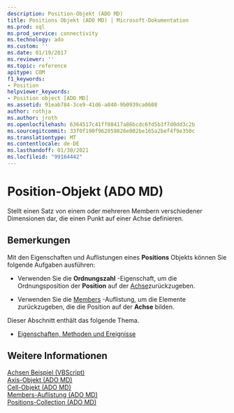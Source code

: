 ```yaml
---
description: Position-Objekt (ADO MD)
title: Positions Objekt (ADO MD) | Microsoft-Dokumentation
ms.prod: sql
ms.prod_service: connectivity
ms.technology: ado
ms.custom: ''
ms.date: 01/19/2017
ms.reviewer: ''
ms.topic: reference
apitype: COM
f1_keywords:
- Position
helpviewer_keywords:
- Position object [ADO MD]
ms.assetid: 91eab784-3ce9-41d6-a840-9b0939ca0608
author: rothja
ms.author: jroth
ms.openlocfilehash: 6364517c41ff08417a86bcdc6fd5b3f7d0dd3c2b
ms.sourcegitcommit: 33f0f190f962059826e002be165a2bef4f9e350c
ms.translationtype: MT
ms.contentlocale: de-DE
ms.lasthandoff: 01/30/2021
ms.locfileid: "99164442"
---
```

# <a name="position-object-ado-md"></a>Position-Objekt (ADO MD)
Stellt einen Satz von einem oder mehreren Membern verschiedener Dimensionen dar, die einen Punkt auf einer Achse definieren.  
  
## <a name="remarks"></a>Bemerkungen  
 Mit den Eigenschaften und Auflistungen eines **Positions** Objekts können Sie folgende Aufgaben ausführen:  
  
-   Verwenden Sie die **Ordnungszahl** -Eigenschaft, um die Ordnungsposition der **Position** auf der [Achse](./axis-object-ado-md.md)zurückzugeben.  
  
-   Verwenden Sie die [Members](./members-collection-ado-md.md) -Auflistung, um die Elemente zurückzugeben, die die Position auf der **Achse** bilden.  
  
 Dieser Abschnitt enthält das folgende Thema.  
  
-   [Eigenschaften, Methoden und Ereignisse](./position-object-properties-methods-and-events.md)  
  
## <a name="see-also"></a>Weitere Informationen  
 [Achsen Beispiel (VBScript)](./axis-example-vbscript.md)   
 [Axis-Objekt (ADO MD)](./axis-object-ado-md.md)   
 [Cell-Objekt (ADO MD)](./cell-object-ado-md.md)   
 [Members-Auflistung (ADO MD)](./members-collection-ado-md.md)   
 [Positions-Collection (ADO MD)](./positions-collection-ado-md.md)